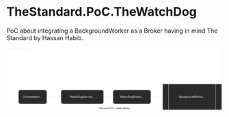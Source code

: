 # TheStandard.PoC.TheWatchDog
PoC about integrating a BackgroundWorker as a Broker having in mind The Standard by Hassan Habib.

![Alt](Overview.drawio.svg)
